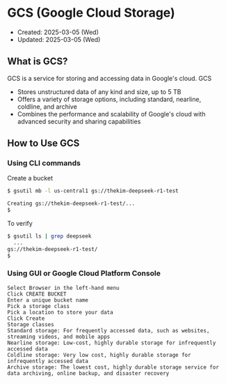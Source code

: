 # GCS (Google Cloud Storage)
* Created: 2025-03-05 (Wed)
* Updated: 2025-03-05 (Wed)

## What is GCS?
GCS is a service for storing and accessing data in Google's cloud.
GCS
* Stores unstructured data of any kind and size, up to 5 TB 
* Offers a variety of storage options, including standard, nearline, coldline, and archive 
* Combines the performance and scalability of Google's cloud with advanced security and sharing capabilities

## How to Use GCS 
### Using CLI commands
Create a bucket
```bash
$ gsutil mb -l us-central1 gs://thekim-deepseek-r1-test
```
```bash
Creating gs://thekim-deepseek-r1-test/...
$
```
To verify
```bash
$ gsutil ls | grep deepseek
  ...
gs://thekim-deepseek-r1-test/
$ 
```
### Using GUI or Google Cloud Platform Console
```
Select Browser in the left-hand menu
Click CREATE BUCKET
Enter a unique bucket name
Pick a storage class
Pick a location to store your data
Click Create
Storage classes 
Standard storage: For frequently accessed data, such as websites, streaming videos, and mobile apps
Nearline storage: Low-cost, highly durable storage for infrequently accessed data
Coldline storage: Very low cost, highly durable storage for infrequently accessed data
Archive storage: The lowest cost, highly durable storage service for data archiving, online backup, and disaster recovery
```

